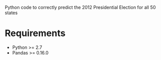 Python code to correctly predict the 2012 Presidential Election for all 50 states

Requirements
============
- Python >= 2.7
- Pandas >= 0.16.0

